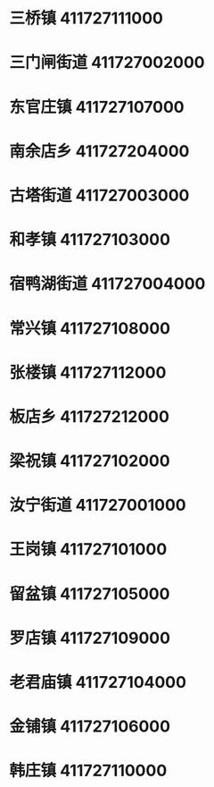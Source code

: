 # 三桥镇 411727111000
# 三门闸街道 411727002000
# 东官庄镇 411727107000
# 南余店乡 411727204000
# 古塔街道 411727003000
# 和孝镇 411727103000
# 宿鸭湖街道 411727004000
# 常兴镇 411727108000
# 张楼镇 411727112000
# 板店乡 411727212000
# 梁祝镇 411727102000
# 汝宁街道 411727001000
# 王岗镇 411727101000
# 留盆镇 411727105000
# 罗店镇 411727109000
# 老君庙镇 411727104000
# 金铺镇 411727106000
# 韩庄镇 411727110000
